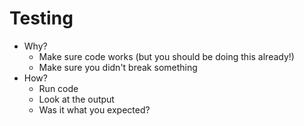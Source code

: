 # Testing

* Why?
    * Make sure code works (but you should be doing this already!)
    * Make sure you didn't break something
* How?
    * Run code
    * Look at the output
    * Was it what you expected?
